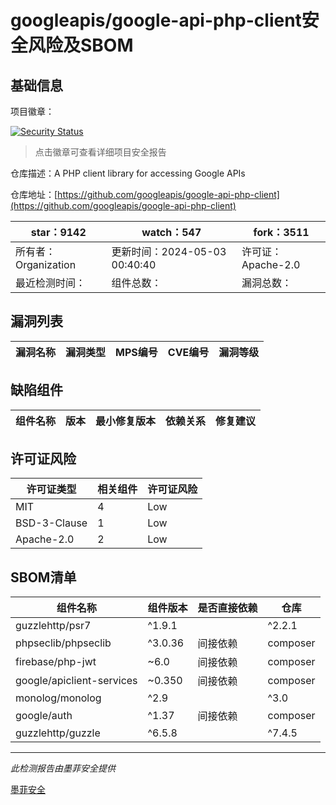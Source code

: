 # googleapis/google-api-php-client安全风险及SBOM

## 基础信息

项目徽章：

[![Security Status](https://www.murphysec.com/platform3/v31/badge/1788281001611776000.svg)](https://www.murphysec.com/console/report/1696952781046112256/1788281001611776000)

> 点击徽章可查看详细项目安全报告

仓库描述：A PHP client library for accessing Google APIs

仓库地址：[https://github.com/googleapis/google-api-php-client](https://github.com/googleapis/google-api-php-client)

| star：9142 | watch：547 | fork：3511 |
| ----------- | -------------- | ------------ |
| 所有者：Organization | 更新时间：2024-05-03 00:40:40 | 许可证：Apache-2.0 |
| 最近检测时间： | 组件总数： | 漏洞总数： |




## 漏洞列表

| 漏洞名称 | 漏洞类型 | MPS编号 | CVE编号 | 漏洞等级 |
| ------- | ------ | ------- | ------ | ----- |





## 缺陷组件

| 组件名称 | 版本 | 最小修复版本 | 依赖关系 | 修复建议 |
| -------- | ---- | ------------ | -------- | -------- |





## 许可证风险

| 许可证类型 | 相关组件 | 许可证风险 |
| ---------- | -------- | ---------- |
|MIT|4|Low|
|BSD-3-Clause|1|Low|
|Apache-2.0|2|Low|




## SBOM清单

| 组件名称 | 组件版本 | 是否直接依赖 | 仓库 |
| -------- | -------- | ------------ | ---- |
|guzzlehttp/psr7|^1.9.1||^2.2.1|间接依赖|composer|
|phpseclib/phpseclib|^3.0.36|间接依赖|composer|
|firebase/php-jwt|~6.0|间接依赖|composer|
|google/apiclient-services|~0.350|间接依赖|composer|
|monolog/monolog|^2.9||^3.0|间接依赖|composer|
|google/auth|^1.37|间接依赖|composer|
|guzzlehttp/guzzle|^6.5.8||^7.4.5|间接依赖|composer|


------

*此检测报告由墨菲安全提供*

[墨菲安全](www.murphysec.com)